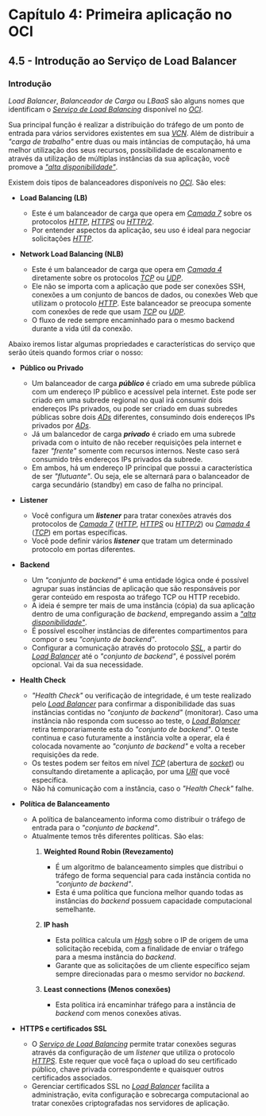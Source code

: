 # Capítulo 4: Primeira aplicação no OCI

## 4.5 - Introdução ao Serviço de Load Balancer

### __Introdução__

_Load Balancer_, _Balanceador de Carga_ ou _LBaaS_ são alguns nomes que identificam o _[Serviço de Load Balancing](https://docs.oracle.com/pt-br/iaas/Content/Balance/Concepts/balanceoverview.htm)_ disponível no _[OCI](https://www.oracle.com/cloud/)_.

Sua principal função é realizar a distribuição do tráfego de um ponto de entrada para vários servidores existentes em sua _[VCN](https://docs.oracle.com/pt-br/iaas/Content/Network/Tasks/managingVCNs_topic-Overview_of_VCNs_and_Subnets.htm)_. Além de distribuir a _"carga de trabalho"_ entre duas ou mais intâncias de computação, há uma melhor utilização dos seus recursos, possibilidade de escalonamento e através da utilização de múltiplas instâncias da sua aplicação, você promove a _["alta disponibilidade"](https://en.wikipedia.org/wiki/High_availability)_.

Existem dois tipos de balanceadores disponíveis no _[OCI](https://www.oracle.com/cloud/)_. São eles:

- **Load Balancing (LB)**
    - Este é um balanceador de carga que opera em _[Camada 7](https://pt.wikipedia.org/wiki/Camada_de_aplica%C3%A7%C3%A3o)_ sobre os protocolos _[HTTP](https://pt.wikipedia.org/wiki/Hypertext_Transfer_Protocol)_, _[HTTPS](https://pt.wikipedia.org/wiki/Hyper_Text_Transfer_Protocol_Secure)_ ou _[HTTP/2](https://pt.wikipedia.org/wiki/HTTP/2)_.
    - Por entender aspectos da aplicação, seu uso é ideal para negociar solicitações _[HTTP](https://pt.wikipedia.org/wiki/Hypertext_Transfer_Protocol)_.

- **Network Load Balancing (NLB)**
    - Este é um balanceador de carga que opera em _[Camada 4](https://pt.wikipedia.org/wiki/Camada_de_transporte)_ diretamente sobre os protocolos _[TCP](https://pt.wikipedia.org/wiki/Transmission_Control_Protocol)_ ou _[UDP](https://pt.wikipedia.org/wiki/User_Datagram_Protocol)_.
    - Ele não se importa com a aplicação que pode ser conexões SSH, conexões a um conjunto de bancos de dados, ou conexões Web que utilizam o protocolo _[HTTP](https://pt.wikipedia.org/wiki/Hypertext_Transfer_Protocol)_. Este balanceador se preocupa somente com conexões de rede que usam _[TCP](https://pt.wikipedia.org/wiki/Transmission_Control_Protocol)_ ou _[UDP](https://pt.wikipedia.org/wiki/User_Datagram_Protocol)_.
    - O fluxo de rede sempre encaminhado para o mesmo backend durante a vida útil da conexão. 
 
Abaixo iremos listar algumas propriedades e características do serviço que serão úteis quando formos criar o nosso:

- **Público ou Privado**
    - Um balanceador de carga _**público**_ é criado em uma subrede pública com um endereço IP público e acessível pela internet. Este pode ser criado em uma subrede regional no qual irá consumir dois endereços IPs privados, ou pode ser criado em duas subredes públicas sobre dois _[ADs](https://docs.oracle.com/pt-br/iaas/Content/General/Concepts/regions.htm#About)_ diferentes, consumindo dois endereços IPs privados por _[ADs](https://docs.oracle.com/pt-br/iaas/Content/General/Concepts/regions.htm#About)_.
   - Já um balancedor de carga _**privado**_ é criado em uma subrede privada com o intuito de não receber requisições pela internet e fazer _"frente"_ somente com recursos internos. Neste caso será consumido três endereços IPs privados da subrede.
    - Em ambos, há um endereço IP principal que possui a característica de ser _"flutuante"_. Ou seja, ele se alternará para o balanceador de carga secundário (standby) em caso de falha no principal.

- **Listener**
    - Você configura um _**listener**_ para tratar conexões através dos protocolos de _[Camada 7](https://pt.wikipedia.org/wiki/Camada_de_aplica%C3%A7%C3%A3o)_ (_[HTTP](https://pt.wikipedia.org/wiki/Hypertext_Transfer_Protocol)_, _[HTTPS](https://pt.wikipedia.org/wiki/Hyper_Text_Transfer_Protocol_Secure)_ ou _[HTTP/2](https://pt.wikipedia.org/wiki/HTTP/2)_) ou _[Camada 4](https://pt.wikipedia.org/wiki/Camada_de_transporte)_ (_[TCP](https://pt.wikipedia.org/wiki/Transmission_Control_Protocol)_) em portas específicas.
    - Você pode definir vários _**listener**_ que tratam um determinado protocolo em portas diferentes.

- **Backend**    
    - Um _"conjunto de backend"_ é uma entidade lógica onde é possível agrupar suas instâncias de aplicação que são responsáveis por gerar conteúdo em resposta ao tráfego TCP ou HTTP recebido.        
    - A ideia é sempre ter mais de uma instância (cópia) da sua aplicação dentro de uma configuração de _backend_, empregando assim a _["alta disponibilidade"](https://en.wikipedia.org/wiki/High_availability)_.
    - É possível escolher instâncias de diferentes compartimentos para compor o seu _"conjunto de backend"_.
    - Configurar a comunicação através do protocolo _[SSL](https://pt.wikipedia.org/wiki/Transport_Layer_Security)_, a partir do _[Load Balancer](https://docs.oracle.com/pt-br/iaas/Content/Balance/Concepts/balanceoverview.htm)_ até o _"conjunto de backend"_, é possível porém opcional. Vai da sua necessidade.

- **Health Check**
    - _"Health Check"_ ou verificação de integridade, é um teste realizado pelo _[Load Balancer](https://docs.oracle.com/pt-br/iaas/Content/Balance/Concepts/balanceoverview.htm)_ para confirmar a disponibilidade das suas instâncias contidas no _"conjunto de backend"_ (monitorar). Caso uma instância não responda com sucesso ao teste, o _[Load Balancer](https://docs.oracle.com/pt-br/iaas/Content/Balance/Concepts/balanceoverview.htm)_ retira temporariamente esta do _"conjunto de backend"_. O teste continua e caso futuramente a instância volte a operar, ela é colocada novamente ao _"conjunto de backend"_ e volta a receber requisições da rede.
    - Os testes podem ser feitos em nível _[TCP](https://pt.wikipedia.org/wiki/Transmission_Control_Protocol)_ (abertura de _[socket](https://pt.wikipedia.org/wiki/Soquete_de_rede)_) ou consultando diretamente a aplicação, por uma _[URI](https://pt.wikipedia.org/wiki/URI)_ que você especifica.
    - Não há comunicação com a instância, caso o _"Health Check"_ falhe.

- **Política de Balanceamento**
    - A política de balanceamento informa como distribuir o tráfego de entrada para o _"conjunto de backend"_.
    - Atualmente temos três diferentes políticas. São elas:
        1. **Weighted Round Robin (Revezamento)**
            - É um algoritmo de balanceamento simples que distribui o tráfego de forma sequencial para cada instância contida no _"conjunto de backend"_.
            - Esta é uma política que funciona melhor quando todas as instâncias do _backend_  possuem capacidade computacional semelhante.

        2. **IP hash**
            - Esta política calcula um _[Hash](https://pt.wikipedia.org/wiki/Fun%C3%A7%C3%A3o_hash)_ sobre o IP de origem de uma solicitação recebida, com a finalidade de enviar o tráfego para a mesma instância do _backend_.
            - Garante que as solicitações de um cliente específico sejam sempre direcionadas para o mesmo servidor no _backend_.
        
        3. **Least connections (Menos conexões)**
            - Esta política irá encaminhar tráfego para a instância de  _backend_ com menos conexões ativas.

- **HTTPS e certificados SSL**
    - O _[Serviço de Load Balancing](https://docs.oracle.com/pt-br/iaas/Content/Balance/Concepts/balanceoverview.htm)_ permite tratar conexões seguras através da configuração de um _listener_ que utiliza o protocolo _[HTTPS](https://pt.wikipedia.org/wiki/Hyper_Text_Transfer_Protocol_Secure)_. Este requer que você faça o upload do seu certificado público, chave privada correspondente e quaisquer outros certificados associados. 
    - Gerenciar certificados SSL no _[Load Balancer](https://docs.oracle.com/pt-br/iaas/Content/Balance/Concepts/balanceoverview.htm)_ facilita a administração, evita configuração e sobrecarga computacional ao tratar conexões criptografadas nos servidores de aplicação.   

